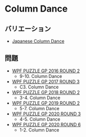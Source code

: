 # Column Dance

## バリエーション
- [Japanese Column Dance](japanese_columndance.md)

## 問題
- [WPF PUZZLE GP 2016 ROUND 2](../questions/wpfpgp2016_2.md)
	- 9-10. Column Dance
- [WPF PUZZLE GP 2017 ROUND 3](../questions/wpfpgp2017_3.md)
	- C3. Column Dance
- [WPF PUZZLE GP 2018 ROUND 2](../questions/wpfpgp2018_2.md)
	- 3-4. Column Dance
- [WPF PUZZLE GP 2019 ROUND 2](../questions/wpfpgp2019_2.md)
	- 5-7. Column Dance
- [WPF PUZZLE GP 2020 ROUND 3](../questions/wpfpgp2020_3.md)
	- 4-5. Column Dance
- [WPF PUZZLE GP 2020 ROUND 6](../questions/wpfpgp2020_6.md)
	- 1-2. Column Dance
